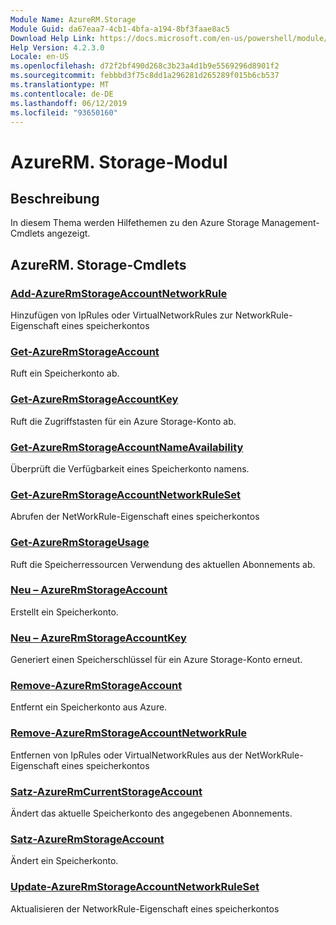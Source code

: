 ```yaml
---
Module Name: AzureRM.Storage
Module Guid: da67eaa7-4cb1-4bfa-a194-8bf3faae8ac5
Download Help Link: https://docs.microsoft.com/en-us/powershell/module/azurerm.storage
Help Version: 4.2.3.0
Locale: en-US
ms.openlocfilehash: d72f2bf490d268c3b23a4d1b9e5569296d8901f2
ms.sourcegitcommit: febbbd3f75c8dd1a296281d265289f015b6cb537
ms.translationtype: MT
ms.contentlocale: de-DE
ms.lasthandoff: 06/12/2019
ms.locfileid: "93650160"
---
```

# AzureRM. Storage-Modul
## Beschreibung
In diesem Thema werden Hilfethemen zu den Azure Storage Management-Cmdlets angezeigt.

## AzureRM. Storage-Cmdlets
### [Add-AzureRmStorageAccountNetworkRule](Add-AzureRmStorageAccountNetworkRule.md)
 Hinzufügen von IpRules oder VirtualNetworkRules zur NetworkRule-Eigenschaft eines speicherkontos

### [Get-AzureRmStorageAccount](Get-AzureRmStorageAccount.md)
Ruft ein Speicherkonto ab.

### [Get-AzureRmStorageAccountKey](Get-AzureRmStorageAccountKey.md)
Ruft die Zugriffstasten für ein Azure Storage-Konto ab.

### [Get-AzureRmStorageAccountNameAvailability](Get-AzureRmStorageAccountNameAvailability.md)
Überprüft die Verfügbarkeit eines Speicherkonto namens.

### [Get-AzureRmStorageAccountNetworkRuleSet](Get-AzureRmStorageAccountNetworkRuleSet.md)
Abrufen der NetWorkRule-Eigenschaft eines speicherkontos

### [Get-AzureRmStorageUsage](Get-AzureRmStorageUsage.md)
Ruft die Speicherressourcen Verwendung des aktuellen Abonnements ab.

### [Neu – AzureRmStorageAccount](New-AzureRmStorageAccount.md)
Erstellt ein Speicherkonto.

### [Neu – AzureRmStorageAccountKey](New-AzureRmStorageAccountKey.md)
Generiert einen Speicherschlüssel für ein Azure Storage-Konto erneut.

### [Remove-AzureRmStorageAccount](Remove-AzureRmStorageAccount.md)
Entfernt ein Speicherkonto aus Azure.

### [Remove-AzureRmStorageAccountNetworkRule](Remove-AzureRmStorageAccountNetworkRule.md)
Entfernen von IpRules oder VirtualNetworkRules aus der NetWorkRule-Eigenschaft eines speicherkontos

### [Satz-AzureRmCurrentStorageAccount](Set-AzureRmCurrentStorageAccount.md)
Ändert das aktuelle Speicherkonto des angegebenen Abonnements.

### [Satz-AzureRmStorageAccount](Set-AzureRmStorageAccount.md)
Ändert ein Speicherkonto.

### [Update-AzureRmStorageAccountNetworkRuleSet](Update-AzureRmStorageAccountNetworkRuleSet.md)
Aktualisieren der NetworkRule-Eigenschaft eines speicherkontos


